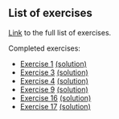 ## List of exercises
[Link](https://www.practicepython.org/) to the full list of exercises.

Completed exercises:
* [Exercise 1](https://www.practicepython.org/exercise/2014/01/29/01-character-input.html) [(solution)](./Week37_1.py)
* [Exercise 3](https://www.practicepython.org/exercise/2014/02/15/03-list-less-than-ten.html) [(solution)](./Week37_3.py)
* [Exercise 4](https://www.practicepython.org/exercise/2014/02/26/04-divisors.html) [(solution)](./Week37_4.py)
* [Exercise 9](https://www.practicepython.org/exercise/2014/04/02/09-guessing-game-one.html) [(solution)](./Week37_9.py)
* [Exercise 16](https://www.practicepython.org/exercise/2014/05/28/16-password-generator.html) [(solution)](./Week37_16.py)
* [Exercise 17](https://www.practicepython.org/exercise/2014/06/06/17-decode-a-web-page.html) [(solution)](./Week37_17.py)